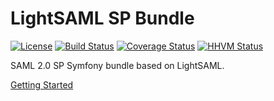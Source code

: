 LightSAML SP Bundle
===================

[![License](https://img.shields.io/packagist/l/lightsaml/sp-bundle.svg)](https://packagist.org/packages/lightsaml/sp-bundle)
[![Build Status](https://travis-ci.org/lightSAML/SpBundle.svg?branch=master)](https://travis-ci.org/lightSAML/SpBundle)
[![Coverage Status](https://coveralls.io/repos/lightSAML/SpBundle/badge.svg?branch=master&service=github)](https://coveralls.io/github/lightSAML/SpBundle?branch=master)
[![HHVM Status](http://hhvm.h4cc.de/badge/lightsaml/sp-bundle.svg?style=flat)](http://hhvm.h4cc.de/package/lightsaml/sp-bundle)

SAML 2.0 SP Symfony bundle based on LightSAML.

[Getting Started](http://www.lightsaml.com/SP-Bundle/Getting-started/)
